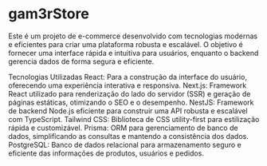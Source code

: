# gam3rStore

Este é um projeto de e-commerce desenvolvido com tecnologias modernas e eficientes para criar uma plataforma robusta e escalável. O objetivo é fornecer uma interface rápida e intuitiva para usuários, enquanto o backend gerencia dados de forma segura e eficiente.

Tecnologias Utilizadas
React: Para a construção da interface do usuário, oferecendo uma experiência interativa e responsiva.
Next.js: Framework React utilizado para renderização do lado do servidor (SSR) e geração de páginas estáticas, otimizando o SEO e o desempenho.
NestJS: Framework de backend Node.js eficiente para construir uma API robusta e escalável com TypeScript.
Tailwind CSS: Biblioteca de CSS utility-first para estilização rápida e customizável.
Prisma: ORM para gerenciamento de banco de dados, simplificando as consultas e mantendo a consistência dos dados.
PostgreSQL: Banco de dados relacional para armazenamento seguro e eficiente das informações de produtos, usuários e pedidos.
